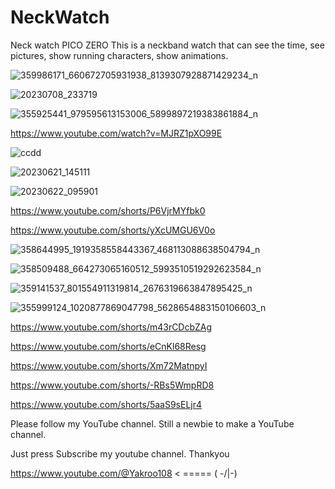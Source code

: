 # NeckWatch
Neck watch PICO ZERO This is a neckband watch that can see the time, see pictures, show running characters, show animations.

![359986171_660672705931938_8139307928871429234_n](https://github.com/YakrooThai/NeckWatch/assets/56666070/6723daa5-1880-449d-9530-f29b64da852a)


![20230708_233719](https://github.com/YakrooThai/NeckWatch/assets/56666070/e92a7365-a805-48c9-9164-8a0d151f8f7c)




![355925441_979595613153006_5899897219383861884_n](https://github.com/YakrooThai/NeckWatch/assets/56666070/256d7191-be59-48b6-a11d-ce99a4165f4e)


https://www.youtube.com/watch?v=MJRZ1pXO99E


![ccdd](https://github.com/YakrooThai/NeckWatch/assets/56666070/c27c30b2-c329-4c57-9252-78a7fffb80a4)


![20230621_145111](https://github.com/YakrooThai/NeckWatch/assets/56666070/bac154c9-7a94-47ba-a557-29d3d149c06d)


![20230622_095901](https://github.com/YakrooThai/NeckWatch/assets/56666070/0d17d640-d1e6-48e2-a57d-062a17704c6b)

https://www.youtube.com/shorts/P6VjrMYfbk0

https://www.youtube.com/shorts/yXcUMGU6V0o

![358644995_1919358558443367_468113088638504794_n](https://github.com/YakrooThai/NeckWatch/assets/56666070/4cb6d377-2c5f-400b-b3e7-974f9e685cf0)

![358509488_664273065160512_5993510519292623584_n](https://github.com/YakrooThai/NeckWatch/assets/56666070/9571ae0c-2632-4ed9-8916-2099e13dcf75)

![359141537_801554911319814_2676319663847895425_n](https://github.com/YakrooThai/NeckWatch/assets/56666070/aa7b4d5c-8447-46ff-a18b-786df8bcda7f)

![355999124_1020877869047798_5628654883150106603_n](https://github.com/YakrooThai/NeckWatch/assets/56666070/6368490b-8f79-4b37-bad6-a30ac9952f09)

https://www.youtube.com/shorts/m43rCDcbZAg


https://www.youtube.com/shorts/eCnKl68Resg

https://www.youtube.com/shorts/Xm72MatnpyI

https://www.youtube.com/shorts/-RBs5WmpRD8

https://www.youtube.com/shorts/5aaS9sELjr4


Please follow my YouTube channel. Still a newbie to make a YouTube channel.

Just press Subscribe my youtube channel. Thankyou

https://www.youtube.com/@Yakroo108 < ===== ( -/|-)
